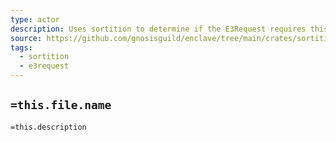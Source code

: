```yaml
---
type: actor
description: Uses sortition to determine if the E3Request requires this node to take part
source: https://github.com/gnosisguild/enclave/tree/main/crates/sortition/src/ciphernode_selector.rs
tags:
  - sortition
  - e3request
---
```


## `=this.file.name`

`=this.description`
